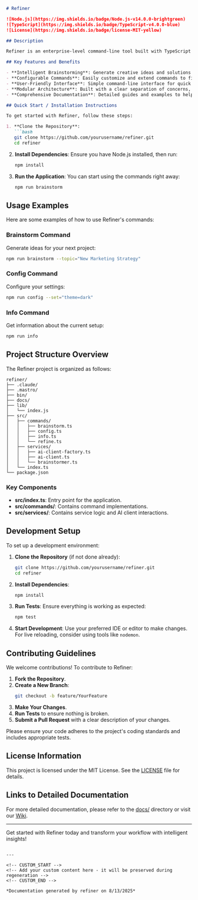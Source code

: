 <!---
This file was automatically generated by refiner
Generated on: 2025-08-13T05:54:16.279Z
Document type: readme
Title: README

To prevent this file from being overwritten, add custom content
between the CUSTOM_START and CUSTOM_END markers below.
--->

```markdown
# Refiner

![Node.js](https://img.shields.io/badge/Node.js-v14.0.0-brightgreen)
![TypeScript](https://img.shields.io/badge/TypeScript-v4.0.0-blue)
![License](https://img.shields.io/badge/license-MIT-yellow)

## Description

Refiner is an enterprise-level command-line tool built with TypeScript and Node.js, designed to streamline and enhance your workflow through intelligent brainstorming and refinement processes. With a focus on modularity and extensibility, Refiner empowers developers and teams to leverage AI-driven insights for improved decision-making and project outcomes.

## Key Features and Benefits

- **Intelligent Brainstorming**: Generate creative ideas and solutions using AI-powered algorithms.
- **Configurable Commands**: Easily customize and extend commands to fit your specific needs.
- **User-Friendly Interface**: Simple command-line interface for quick access to functionalities.
- **Modular Architecture**: Built with a clear separation of concerns, making it easy to maintain and extend.
- **Comprehensive Documentation**: Detailed guides and examples to help you get started quickly.

## Quick Start / Installation Instructions

To get started with Refiner, follow these steps:

1. **Clone the Repository**:
   ```bash
   git clone https://github.com/yourusername/refiner.git
   cd refiner
   ```

2. **Install Dependencies**:
   Ensure you have Node.js installed, then run:
   ```bash
   npm install
   ```

3. **Run the Application**:
   You can start using the commands right away:
   ```bash
   npm run brainstorm
   ```

## Usage Examples

Here are some examples of how to use Refiner's commands:

### Brainstorm Command
Generate ideas for your next project:
```bash
npm run brainstorm --topic="New Marketing Strategy"
```

### Config Command
Configure your settings:
```bash
npm run config --set="theme=dark"
```

### Info Command
Get information about the current setup:
```bash
npm run info
```

## Project Structure Overview

The Refiner project is organized as follows:

```
refiner/
├── .claude/
├── .mastro/
├── bin/
├── docs/
├── lib/
│   └── index.js
├── src/
│   ├── commands/
│   │   ├── brainstorm.ts
│   │   ├── config.ts
│   │   ├── info.ts
│   │   └── refine.ts
│   ├── services/
│   │   ├── ai-client-factory.ts
│   │   ├── ai-client.ts
│   │   └── brainstormer.ts
│   └── index.ts
└── package.json
```

### Key Components
- **src/index.ts**: Entry point for the application.
- **src/commands/**: Contains command implementations.
- **src/services/**: Contains service logic and AI client interactions.

## Development Setup

To set up a development environment:

1. **Clone the Repository** (if not done already):
   ```bash
   git clone https://github.com/yourusername/refiner.git
   cd refiner
   ```

2. **Install Dependencies**:
   ```bash
   npm install
   ```

3. **Run Tests**:
   Ensure everything is working as expected:
   ```bash
   npm test
   ```

4. **Start Development**:
   Use your preferred IDE or editor to make changes. For live reloading, consider using tools like `nodemon`.

## Contributing Guidelines

We welcome contributions! To contribute to Refiner:

1. **Fork the Repository**.
2. **Create a New Branch**:
   ```bash
   git checkout -b feature/YourFeature
   ```
3. **Make Your Changes**.
4. **Run Tests** to ensure nothing is broken.
5. **Submit a Pull Request** with a clear description of your changes.

Please ensure your code adheres to the project's coding standards and includes appropriate tests.

## License Information

This project is licensed under the MIT License. See the [LICENSE](LICENSE) file for details.

## Links to Detailed Documentation

For more detailed documentation, please refer to the [docs/](docs/) directory or visit our [Wiki](https://github.com/yourusername/refiner/wiki).

---

Get started with Refiner today and transform your workflow with intelligent insights!
```

---

<!-- CUSTOM_START -->
<!-- Add your custom content here - it will be preserved during regeneration -->
<!-- CUSTOM_END -->

*Documentation generated by refiner on 8/13/2025*